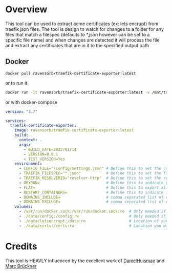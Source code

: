 # Overview

This tool can be used to extract acme certificates (ex: lets encrupt) from traefik json files. The tool is design to watch for changes to a folder for any files that match a filespec (defaults to *,json however can be set to a specific file name) and when changes are detected it will process the file and extract any certificates that are in it to the specified output path

## Docker
```
docker pull ravensorb/traefik-certificate-exporter:latest
```
or to run it
```bash
docker run -it ravensorb/traefik-certificate-exporter:latest -v /mnt/traefik-data/letsencrypt:/data -v /mnt/certs:/certs -e "TRAEFIK_RESOLVERID=resolver-http" -e "TRAEFIK_FILESPEC=acme-*.json"
```
or with docker-compose
```yaml
version: "3.7"

services:
  traefik-certificate-exporter:
    image: ravensorb/traefik-certificate-exporter:latest
    build:
      context: .
      args:
        - BUILD_DATE=2022/01/14
        - VERSION=0.0.1
        - TEST_VERSION=Yes
    environment:
      - CONFIG_FILE="/config/settings.json" # Define this to set the config file
      - TRAEFIK_FILESPEC="*.json"           # Define this to set the file space to watch for changes
      - TRAEFIK_RESOLVERID="resolver-http"  # Define this to set the resolver id to match against
      - DRYRUN=                             # Define this to indicate you want to do a dry run (don't actually export or restart)
      - FLAT=                               # Define this to export all certificates in a single flat folder
      - RESTART_CONTAINERS=                 # Define this to indicate if containers with label set should be restarted
      - DOMAINS_INCLUDE=                    # comma seperated list of domain names to only export
      - DOMAINS_EXCLUDE=                    # comma seperated list of domain names to exlude from exporting
    volumes:
      - /var/run/docker.sock:/var/run/docker.sock:ro  # Only needed if you are going to be restarting containers
      - ./data/config:/config:rw                      # Only needed if you are going to set a config file to load
      - ./data/letsencrypt:/data:ro                   # Location of your acme files
      - ./data/certs:/certs:rw                        # Location you want to export certificates to
```

# Credits
This tool is HEAVLY influenced by the excellent work of [DanielHuisman](https://github.com/DanielHuisman) and [Marc Brückner](https://github.com/SnowMB)